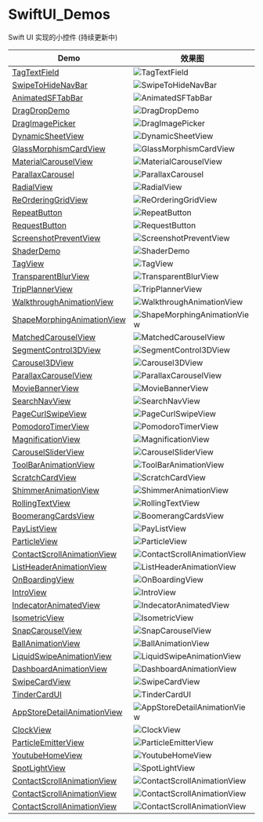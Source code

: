 # SwiftUI_Demos

Swift UI 实现的小控件 (持续更新中)

| Demo                                                        |  效果图                                                                                      |
| ----------------------------------------------------------  |  -----------------------------------------------------------------------------------------  | 
| [TagTextField                ](TagTextField              )  |  ![TagTextField               ](TagTextField/TagTextField.gif)                              |     
| [SwipeToHideNavBar           ](SwipeToHideNavBar         )  |  ![SwipeToHideNavBar          ](SwipeToHideNavBar/SwipeToHideNavBar.gif)                    |       
| [AnimatedSFTabBar            ](AnimatedSFTabBar          )  |  ![AnimatedSFTabBar           ](AnimatedSFTabBar/AnimatedSFTabBar.gif)                      |     
| [DragDropDemo                ](DragDropDemo              )  |  ![DragDropDemo               ](DragDropDemo/DragDropDemo.gif)                              |     
| [DragImagePicker             ](DragImagePicker           )  |  ![DragImagePicker            ](DragImagePicker/DragImagePicker.gif)                        |     
| [DynamicSheetView            ](DynamicSheetView          )  |  ![DynamicSheetView           ](DynamicSheetView/DynamicSheetView.gif)                      |     
| [GlassMorphismCardView       ](GlassMorphismCardView     )  |  ![GlassMorphismCardView      ](GlassMorphismCardView/GlassMorphismCardView.gif)            |     
| [MaterialCarouselView        ](MaterialCarouselView      )  |  ![MaterialCarouselView       ](MaterialCarouselView/MaterialCarouselView.gif)              |     
| [ParallaxCarousel            ](ParallaxCarousel          )  |  ![ParallaxCarousel           ](ParallaxCarousel/ParallaxCarousel.gif)                      |     
| [RadialView                  ](RadialView                )  |  ![RadialView                 ](RadialView/RadialView.gif)                                  |     
| [ReOrderingGridView          ](ReOrderingGridView        )  |  ![ReOrderingGridView         ](ReOrderingGridView/ReOrderingGridView.gif)                  |     
| [RepeatButton                ](RepeatButton              )  |  ![RepeatButton               ](RepeatButton/RepeatButton.gif)                              |     
| [RequestButton               ](RequestButton             )  |  ![RequestButton              ](RequestButton/RequestButton.gif)                            |     
| [ScreenshotPreventView       ](ScreenshotPreventView     )  |  ![ScreenshotPreventView      ](ScreenshotPreventView/ScreenshotPreventView.gif)            |     
| [ShaderDemo                  ](ShaderDemo                )  |  ![ShaderDemo                 ](ShaderDemo/ShaderDemo.gif)                                  |     
| [TagView                     ](TagView                   )  |  ![TagView                    ](TagView/TagView.gif)                                        |     
| [TransparentBlurView         ](TransparentBlurView       )  |  ![TransparentBlurView        ](TransparentBlurView/TransparentBlurView.gif)                |     
| [TripPlannerView             ](TripPlannerView           )  |  ![TripPlannerView            ](TripPlannerView/TripPlannerView.gif)                        |     
| [WalkthroughAnimationView    ](WalkthroughAnimationView  )  |  ![WalkthroughAnimationView   ](WalkthroughAnimationView/WalkthroughAnimationView.gif)      |     
| [ShapeMorphingAnimationView  ](ShapeMorphingAnimationView)  |  ![ShapeMorphingAnimationView ](ShapeMorphingAnimationView/ShapeMorphingAnimationView.gif)  |     
| [MatchedCarouselView         ](MatchedCarouselView)         |  ![MatchedCarouselView        ](MatchedCarouselView/MatchedCarouselView.gif)                |     
| [SegmentControl3DView        ](SegmentControl3DView)        |  ![SegmentControl3DView       ](SegmentControl3DView/SegmentControl3DView.gif)              |     
| [Carousel3DView              ](Carousel3DView)              |  ![Carousel3DView             ](Carousel3DView/Carousel3DView.gif)                          |     
| [ParallaxCarouselView        ](ParallaxCarouselView)        |  ![ParallaxCarouselView       ](ParallaxCarouselView/ParallaxCarouselView.gif)              |     
| [MovieBannerView             ](MovieBannerView)             |  ![MovieBannerView            ](MovieBannerView/MovieBannerView.gif)                        |     
| [SearchNavView               ](SearchNavView)               |  ![SearchNavView              ](SearchNavView/SearchNavView.gif)                            |     
| [PageCurlSwipeView           ](PageCurlSwipeView)           |  ![PageCurlSwipeView          ](PageCurlSwipeView/PageCurlSwipeView.gif)                    |     
| [PomodoroTimerView           ](PomodoroTimerView)           |  ![PomodoroTimerView          ](PomodoroTimerView/PomodoroTimerView.gif)                    |     
| [MagnificationView           ](MagnificationView)           |  ![MagnificationView          ](MagnificationView/MagnificationView.gif)                    |     
| [CarouselSliderView          ](CarouselSliderView)          |  ![CarouselSliderView         ](CarouselSliderView/CarouselSliderView.gif)                  |     
| [ToolBarAnimationView        ](ToolBarAnimationView)        |  ![ToolBarAnimationView       ](ToolBarAnimationView/ToolBarAnimationView.gif)              |     
| [ScratchCardView             ](ScratchCardView)             |  ![ScratchCardView            ](ScratchCardView/ScratchCardView.gif)                        |     
| [ShimmerAnimationView        ](ShimmerAnimationView)        |  ![ShimmerAnimationView       ](ShimmerAnimationView/ShimmerAnimationView.gif)              |     
| [RollingTextView             ](RollingTextView)             |  ![RollingTextView            ](RollingTextView/RollingTextView.gif)                        |     
| [BoomerangCardsView          ](BoomerangCardsView)          |  ![BoomerangCardsView         ](BoomerangCardsView/BoomerangCardsView.gif)                  |     
| [PayListView                 ](PayListView)                 |  ![PayListView                ](PayListView/PayListView.gif)                                |     
| [ParticleView                ](ParticleView)                |  ![ParticleView               ](ParticleView/ParticleView.gif)                              |     
| [ContactScrollAnimationView  ](ContactScrollAnimationView)  |  ![ContactScrollAnimationView ](ContactScrollAnimationView/ContactScrollAnimationView.gif)  |     
| [ListHeaderAnimationView     ](ListHeaderAnimationView)     |  ![ListHeaderAnimationView    ](ListHeaderAnimationView/ListHeaderAnimationView.gif)        |     
| [OnBoardingView              ](OnBoardingView)              |  ![OnBoardingView             ](OnBoardingView/OnBoardingView.gif)                          |   
| [IntroView                   ](IntroView)                   |  ![IntroView                  ](IntroView/IntroView.gif)                                    |     
| [IndecatorAnimatedView       ](IndecatorAnimatedView)       |  ![IndecatorAnimatedView      ](IndecatorAnimatedView/IndecatorAnimatedView.gif)            | 
| [IsometricView               ](IsometricView)               |  ![IsometricView              ](IsometricView/IsometricView.gif)                            |     
| [SnapCarouselView            ](SnapCarouselView)            |  ![SnapCarouselView           ](SnapCarouselView/SnapCarouselView.gif)                      |     
| [BallAnimationView           ](BallAnimationView)           |  ![BallAnimationView          ](BallAnimationView/BallAnimationView.gif)                    |     
| [LiquidSwipeAnimationView    ](LiquidSwipeAnimationView)    |  ![LiquidSwipeAnimationView   ](LiquidSwipeAnimationView/LiquidSwipeAnimationView.gif)      |     
| [DashboardAnimationView      ](DashboardAnimationView)      |  ![DashboardAnimationView     ](DashboardAnimationView/DashboardAnimationView.gif)          |     
| [SwipeCardView               ](SwipeCardView)               |  ![SwipeCardView              ](SwipeCardView/SwipeCardView.gif)                            |  
| [TinderCardUI                ](TinderCardUI)                |  ![TinderCardUI               ](TinderCardUI/TinderCardUI.gif)                              |    
| [AppStoreDetailAnimationView ](AppStoreDetailAnimationView) |  ![AppStoreDetailAnimationView](AppStoreDetailAnimationView/AppStoreDetailAnimationView.gif)|     
| [ClockView                   ](ClockView)                   |  ![ClockView                  ](ClockView/ClockView.gif)                                    |     
| [ParticleEmitterView         ](ParticleEmitterView)         |  ![ParticleEmitterView        ](ParticleEmitterView/ParticleEmitterView.gif)                |     
| [YoutubeHomeView             ](YoutubeHomeView)             |  ![YoutubeHomeView            ](YoutubeHomeView/YoutubeHomeView.gif)                        |     
| [SpotLightView               ](SpotLightView)               |  ![SpotLightView              ](SpotLightView/SpotLightView.gif)                            |     
| [ContactScrollAnimationView  ](ContactScrollAnimationView)  |  ![ContactScrollAnimationView ](ContactScrollAnimationView/ContactScrollAnimationView.gif)  |     
| [ContactScrollAnimationView  ](ContactScrollAnimationView)  |  ![ContactScrollAnimationView ](ContactScrollAnimationView/ContactScrollAnimationView.gif)  |     
| [ContactScrollAnimationView  ](ContactScrollAnimationView)  |  ![ContactScrollAnimationView ](ContactScrollAnimationView/ContactScrollAnimationView.gif)  |        
  
  
  
